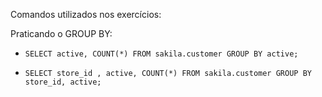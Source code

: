 <p>Comandos utilizados nos exercícios:</p>

<p>Praticando o GROUP BY:</p>

  * `SELECT active, COUNT(*) FROM sakila.customer GROUP BY active;`

  * `SELECT store_id , active, COUNT(*) FROM sakila.customer GROUP BY store_id, active;`

